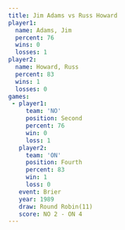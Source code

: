 ```yaml
---
title: Jim Adams vs Russ Howard
player1:            
  name: Adams, Jim  
  percent: 76       
  wins: 0           
  losses: 1         
player2:            
  name: Howard, Russ
  percent: 83       
  wins: 1           
  losses: 0         
games:
 - player1:          
     team: 'NO'      
     position: Second
     percent: 76     
     win: 0          
     loss: 1         
   player2:          
     team: 'ON'      
     position: Fourth
     percent: 83     
     win: 1          
     loss: 0         
   event: Brier         
   year: 1989           
   draw: Round Robin(11)
   score: NO 2 - ON 4   
---
```

